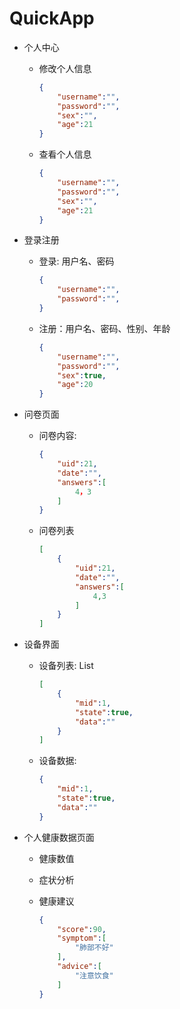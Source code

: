 # QuickApp

- 个人中心

  - 修改个人信息

    ```json
    {
        "username":"",
        "password":"",
        "sex":"",
        "age":21
    }
    ```

  - 查看个人信息

    ```json
    {
        "username":"",
        "password":"",
        "sex":"",
        "age":21
    }
    ```

- 登录注册

  - 登录: 用户名、密码

    ```json
    {
        "username":"",
        "password":"",
    }
    ```

  - 注册：用户名、密码、性别、年龄

    ```json
    {
    	"username":"",
        "password":"",
        "sex":true,
        "age":20
    }
    ```

- 问卷页面

  - 问卷内容:

    ```json
    {
    	"uid":21,
    	"date":"",
    	"answers":[
        	4，3
    	]   
    }
    ```

  - 问卷列表

    ```json
    [
    	{
    		"uid":21,
    		"date":"",
    		"answers":[
        		4,3
    		]   
    	}
    ]
    ```

- 设备界面

  - 设备列表: List<Machine>

    ```json
    [
    	{
        	"mid":1,
        	"state":true,
        	"data":""
    	}
    ]
    ```

  - 设备数据: 

    ```json
    {
        "mid":1,
        "state":true,
        "data":""
    }
    ```

- 个人健康数据页面

  - 健康数值

  - 症状分析

  - 健康建议

    ```json
    {
    	"score":90,
        "symptom":[
            "肺部不好"
        ],
        "advice":[
            "注意饮食"
        ]
    }
    ```

    

  

